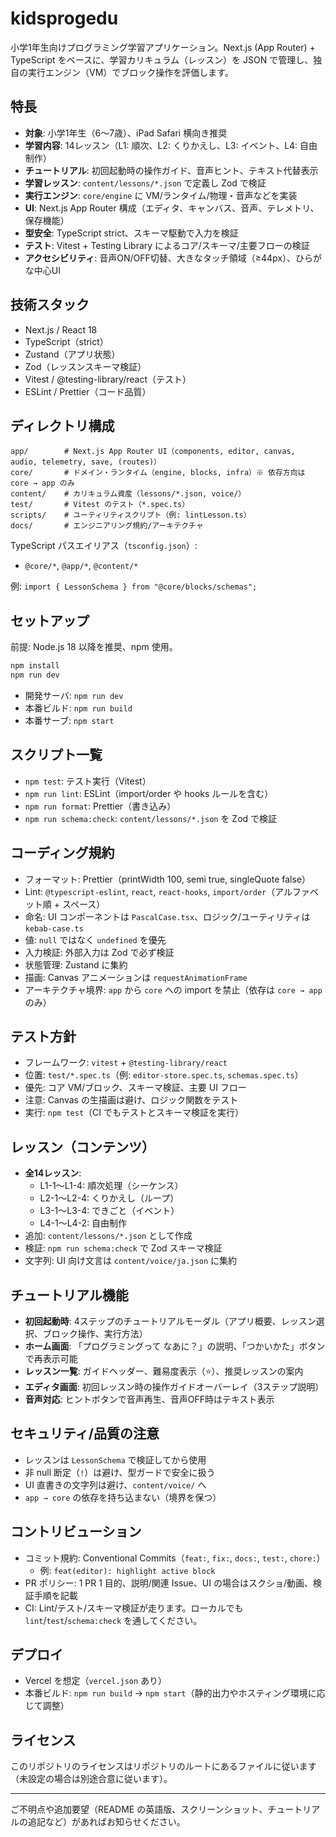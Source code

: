 # kidsprogedu

小学1年生向けプログラミング学習アプリケーション。Next.js (App Router) + TypeScript をベースに、学習カリキュラム（レッスン）を JSON で管理し、独自の実行エンジン（VM）でブロック操作を評価します。

## 特長
- **対象**: 小学1年生（6〜7歳）、iPad Safari 横向き推奨
- **学習内容**: 14レッスン（L1: 順次、L2: くりかえし、L3: イベント、L4: 自由制作）
- **チュートリアル**: 初回起動時の操作ガイド、音声ヒント、テキスト代替表示
- **学習レッスン**: `content/lessons/*.json` で定義し Zod で検証
- **実行エンジン**: `core/engine` に VM/ランタイム/物理・音声などを実装
- **UI**: Next.js App Router 構成（エディタ、キャンバス、音声、テレメトリ、保存機能）
- **型安全**: TypeScript strict、スキーマ駆動で入力を検証
- **テスト**: Vitest + Testing Library によるコア/スキーマ/主要フローの検証
- **アクセシビリティ**: 音声ON/OFF切替、大きなタッチ領域（≥44px）、ひらがな中心UI

## 技術スタック
- Next.js / React 18
- TypeScript（strict）
- Zustand（アプリ状態）
- Zod（レッスンスキーマ検証）
- Vitest / @testing-library/react（テスト）
- ESLint / Prettier（コード品質）

## ディレクトリ構成
```
app/        # Next.js App Router UI（components, editor, canvas, audio, telemetry, save, (routes)）
core/       # ドメイン・ランタイム（engine, blocks, infra）※ 依存方向は core → app のみ
content/    # カリキュラム資産（lessons/*.json, voice/）
test/       # Vitest のテスト（*.spec.ts）
scripts/    # ユーティリティスクリプト（例: lintLesson.ts）
docs/       # エンジニアリング規約/アーキテクチャ
```

TypeScript パスエイリアス（`tsconfig.json`）:
- `@core/*`, `@app/*`, `@content/*`

例: `import { LessonSchema } from "@core/blocks/schemas";`

## セットアップ
前提: Node.js 18 以降を推奨、npm 使用。

```bash
npm install
npm run dev
```

- 開発サーバ: `npm run dev`
- 本番ビルド: `npm run build`
- 本番サーブ: `npm start`

## スクリプト一覧
- `npm test`: テスト実行（Vitest）
- `npm run lint`: ESLint（import/order や hooks ルールを含む）
- `npm run format`: Prettier（書き込み）
- `npm run schema:check`: `content/lessons/*.json` を Zod で検証

## コーディング規約
- フォーマット: Prettier（printWidth 100, semi true, singleQuote false）
- Lint: `@typescript-eslint`, `react`, `react-hooks`, `import/order`（アルファベット順 + スペース）
- 命名: UI コンポーネントは `PascalCase.tsx`、ロジック/ユーティリティは `kebab-case.ts`
- 値: `null` ではなく `undefined` を優先
- 入力検証: 外部入力は Zod で必ず検証
- 状態管理: Zustand に集約
- 描画: Canvas アニメーションは `requestAnimationFrame`
- アーキテクチャ境界: `app` から `core` への import を禁止（依存は `core → app` のみ）

## テスト方針
- フレームワーク: `vitest` + `@testing-library/react`
- 位置: `test/*.spec.ts`（例: `editor-store.spec.ts`, `schemas.spec.ts`）
- 優先: コア VM/ブロック、スキーマ検証、主要 UI フロー
- 注意: Canvas の生描画は避け、ロジック関数をテスト
- 実行: `npm test`（CI でもテストとスキーマ検証を実行）

## レッスン（コンテンツ）
- **全14レッスン**:
  - L1-1〜L1-4: 順次処理（シーケンス）
  - L2-1〜L2-4: くりかえし（ループ）
  - L3-1〜L3-4: できごと（イベント）
  - L4-1〜L4-2: 自由制作
- 追加: `content/lessons/*.json` として作成
- 検証: `npm run schema:check` で Zod スキーマ検証
- 文字列: UI 向け文言は `content/voice/ja.json` に集約

## チュートリアル機能
- **初回起動時**: 4ステップのチュートリアルモーダル（アプリ概要、レッスン選択、ブロック操作、実行方法）
- **ホーム画面**: 「プログラミングって なあに？」の説明、「つかいかた」ボタンで再表示可能
- **レッスン一覧**: ガイドヘッダー、難易度表示（⭐）、推奨レッスンの案内
- **エディタ画面**: 初回レッスン時の操作ガイドオーバーレイ（3ステップ説明）
- **音声対応**: ヒントボタンで音声再生、音声OFF時はテキスト表示

## セキュリティ/品質の注意
- レッスンは `LessonSchema` で検証してから使用
- 非 null 断定（`!`）は避け、型ガードで安全に扱う
- UI 直書きの文字列は避け、`content/voice/` へ
- `app → core` の依存を持ち込まない（境界を保つ）

## コントリビューション
- コミット規約: Conventional Commits（`feat:`, `fix:`, `docs:`, `test:`, `chore:`）
  - 例: `feat(editor): highlight active block`
- PR ポリシー: 1 PR 1 目的、説明/関連 Issue、UI の場合はスクショ/動画、検証手順を記載
- CI: Lint/テスト/スキーマ検証が走ります。ローカルでも `lint`/`test`/`schema:check` を通してください。

## デプロイ
- Vercel を想定（`vercel.json` あり）
- 本番ビルド: `npm run build` → `npm start`（静的出力やホスティング環境に応じて調整）

## ライセンス
このリポジトリのライセンスはリポジトリのルートにあるファイルに従います（未設定の場合は別途合意に従います）。

---
ご不明点や追加要望（README の英語版、スクリーンショット、チュートリアルの追記など）があればお知らせください。
